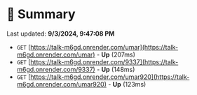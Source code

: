 # 📖 Summary
Last updated: **9/3/2024, 9:47:08 PM**

- `GET` [https://talk-m6gd.onrender.com/umar](https://talk-m6gd.onrender.com/umar) - **Up** (207ms)
- `GET` [https://talk-m6gd.onrender.com/9337](https://talk-m6gd.onrender.com/9337) - **Up** (148ms)
- `GET` [https://talk-m6gd.onrender.com/umar920](https://talk-m6gd.onrender.com/umar920) - **Up** (123ms)
